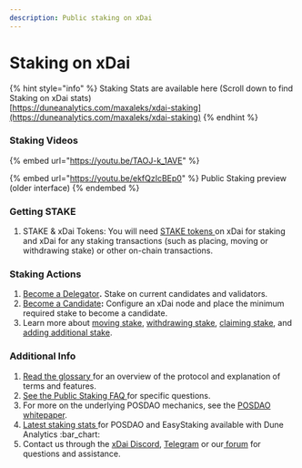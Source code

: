 ```yaml
---
description: Public staking on xDai
---
```


# Staking on xDai

{% hint style="info" %}
Staking Stats are available here (Scroll down to find Staking on xDai stats)\
[https://duneanalytics.com/maxaleks/xdai-staking](https://duneanalytics.com/maxaleks/xdai-staking)
{% endhint %}

### Staking Videos

{% embed url="https://youtu.be/TAOJ-k_1AVE" %}



{% embed url="https://youtu.be/ekfQzIcBEp0" %}
Public Staking preview (older interface)&#x20;
{% endembed %}

### **Getting STAKE**

1. STAKE & xDai Tokens: You will need [STAKE tokens ](../stake-token/get-stake/)on xDai for staking and xDai for any staking transactions (such as placing, moving or withdrawing stake) or other on-chain transactions.&#x20;

### **Staking Actions**&#x20;

1. [Become a Delegator](become-a-delegator.md)**.** Stake on current candidates and validators.
2. [Become a Candidate](become-a-candidate-validator.md)**:** Configure an xDai node and place the minimum required stake to become a candidate.
3. Learn more about [moving stake](staking-operations/move-stake.md), [withdrawing stake](staking-operations/withdraw-stake.md), [claiming stake](staking-operations/claim-stake.md), and [adding additional stake](staking-operations/add-stake.md).

### **Additional Info**

1. [Read the glossary ](terminology/protocol-terms.md)for an overview of the protocol and explanation of terms and features.
2. [See the Public Staking FAQ ](../../about-gc/faqs/public-staking-validators-and-delegators.md)for specific questions.
3. For more on the underlying POSDAO mechanics, see the [POSDAO whitepaper](../../for-validators/posdao-whitepaper.md).
4. [Latest staking stats ](https://www.duneanalytics.com/maxaleks/xdai-staking)for POSDAO and EasyStaking available with Dune Analytics :bar\_chart:
5. Contact us through the [xDai Discord](https://discord.gg/mPJ9zkq), [Telegram](https://t.me/xdaistable) or our[ forum](https://forum.poa.network/c/xdai-chain) for questions and assistance.
